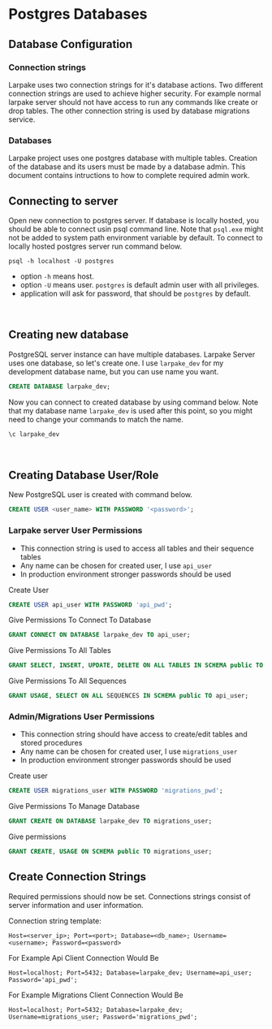 # Postgres Databases

## Database Configuration

### Connection strings

Larpake uses two connection strings for it's database actions. Two different connection strings are used to achieve higher security. For example normal larpake server should not have access to run any commands like create or drop tables. The other connection string is used by database migrations service.

### Databases

Larpake project uses one postgres database with multiple tables. Creation of the database and its users must be made by a database admin. This document contains intructions to how to complete required admin work.

## Connecting to server

Open new connection to postgres server. If database is locally hosted, you should be able to connect usin psql command line. Note that `psql.exe` might not be added to system path environment variable by default. To connect to locally hosted postgres server run command below.

```
psql -h localhost -U postgres
```

-   option `-h` means host.
-   option `-U` means user. `postgres` is default admin user with all privileges.
-   application will ask for password, that should be `postgres` by default.

<br/>

## Creating new database

PostgreSQL server instance can have multiple databases. Larpake Server uses one database, so let's create one. I use `larpake_dev` for my development database name, but you can use name you want.

```sql
CREATE DATABASE larpake_dev;
```

Now you can connect to created database by using command below. Note that my database name `larpake_dev` is used after this point, so you might need to change your commands to match the name.

```sql
\c larpake_dev
```

<br/>

## Creating Database User/Role

New PostgreSQL user is created with command below.

```sql
CREATE USER <user_name> WITH PASSWORD '<password>';
```

### Larpake server User Permissions

-   This connection string is used to access all tables and their sequence tables
-   Any name can be chosen for created user, I use `api_user`
-   In production environment stronger passwords should be used

Create User

```sql
CREATE USER api_user WITH PASSWORD 'api_pwd';
```

Give Permissions To Connect To Database

```sql
GRANT CONNECT ON DATABASE larpake_dev TO api_user;
```

Give Permissions To All Tables

```sql
GRANT SELECT, INSERT, UPDATE, DELETE ON ALL TABLES IN SCHEMA public TO api_user;
```

Give Permissions To All Sequences

```sql
GRANT USAGE, SELECT ON ALL SEQUENCES IN SCHEMA public TO api_user;
```

### Admin/Migrations User Permissions

-   This connection string should have access to create/edit tables and stored procedures
-   Any name can be chosen for created user, I use `migrations_user`
-   In production environment stronger passwords should be used

Create user

```sql
CREATE USER migrations_user WITH PASSWORD 'migrations_pwd';
```

Give Permissions To Manage Database

```sql
GRANT CREATE ON DATABASE larpake_dev TO migrations_user;
```

Give permissions

```sql
GRANT CREATE, USAGE ON SCHEMA public TO migrations_user;
```

## Create Connection Strings

Required permissions should now be set. Connections strings consist of server information and user information.

Connection string template:

```
Host=<server_ip>; Port=<port>; Database=<db_name>; Username=<username>; Password=<password>
```

For Example Api Client Connection Would Be

```
Host=localhost; Port=5432; Database=larpake_dev; Username=api_user; Password='api_pwd';
```

For Example Migrations Client Connection Would Be

```
Host=localhost; Port=5432; Database=larpake_dev; Username=migrations_user; Password='migrations_pwd';
```
